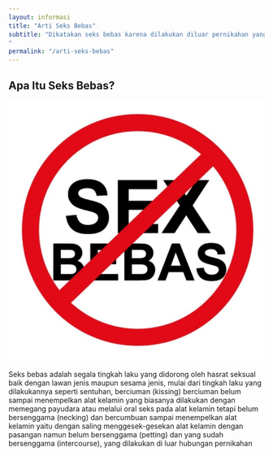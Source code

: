 ```yaml
---
layout: informasi
title: "Arti Seks Bebas"
subtitle: "Dikatakan seks bebas karena dilakukan diluar pernikahan yang tidak sesuai dengan aturan agama, hukum dan budaya yang ada dalam masyarakat. 
"
permalink: "/arti-seks-bebas"
---
```

## Apa Itu Seks Bebas?

<img class="img-fluid center" src="/img/sb-stop-seks.jpg" alt="Stop Seks">

Seks bebas adalah segala tingkah laku yang didorong oleh hasrat seksual baik dengan lawan jenis maupun sesama jenis, mulai dari tingkah laku yang dilakukannya seperti sentuhan, berciuman (kissing) berciuman belum sampai menempelkan alat kelamin yang biasanya dilakukan dengan memegang payudara atau melalui oral seks pada alat kelamin tetapi belum bersenggama (necking) dan bercumbuan sampai menempelkan alat kelamin yaitu dengan saling menggesek-gesekan alat kelamin dengan pasangan namun belum bersenggama (petting) dan yang sudah bersenggama (intercourse), yang dilakukan di luar hubungan pernikahan
